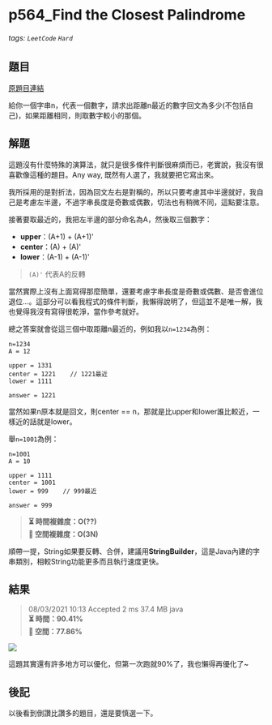 # p564_Find the Closest Palindrome

###### tags: `LeetCode` `Hard`

## 題目
[原題目連結](https://leetcode.com/problems/find-the-closest-palindrome/)

給你一個字串n，代表一個數字，請求出距離n最近的數字回文為多少(不包括自己)，如果距離相同，則取數字較小的那個。

## 解題
這題沒有什麼特殊的演算法，就只是很多條件判斷很麻煩而已，老實說，我沒有很喜歡像這種的題目。Any way, 既然有人選了，我就要把它寫出來。

我所採用的是對折法，因為回文左右是對稱的，所以只要考慮其中半邊就好，我自己是考慮左半邊，不過字串長度是奇數或偶數，切法也有稍微不同，這點要注意。

接著要取最近的，我把左半邊的部分命名為A，然後取三個數字：
* **upper**：(A+1) + (A+1)'
* **center**：(A) + (A)'
* **lower**：(A-1) + (A-1)'

> `(A)'` 代表A的反轉

當然實際上沒有上面寫得那麼簡單，還要考慮字串長度是奇數或偶數、是否會進位退位...。這部分可以看我程式的條件判斷，我懶得說明了，但這並不是唯一解，我也覺得我沒有寫得很乾淨，當作參考就好。

總之答案就會從這三個中取距離n最近的，例如我以`n=1234`為例：

```
n=1234
A = 12

upper = 1331
center = 1221    // 1221最近
lower = 1111

answer = 1221
```

當然如果n原本就是回文，則center == n，那就是比upper和lower誰比較近，一樣近的話就是lower。

舉`n=1001`為例：

```
n=1001
A = 10

upper = 1111
center = 1001
lower = 999    // 999最近

answer = 999
```

> **⏳ 時間複雜度：O(??)**  
> **💾 空間複雜度：O(3N)**  

順帶一提，String如果要反轉、合併，建議用**StringBuilder**，這是Java內建的字串類別，相較String功能更多而且執行速度更快。

## 結果

> 08/03/2021 10:13	Accepted	2 ms	37.4 MB	java  
> **⏳ 時間：90.41%**  
> **💾 空間：77.86%**  

![](https://i.imgur.com/sF6jOHK.png)

這題其實還有許多地方可以優化，但第一次跑就90%了，我也懶得再優化了~

## 後記
以後看到倒讚比讚多的題目，還是要慎選一下。